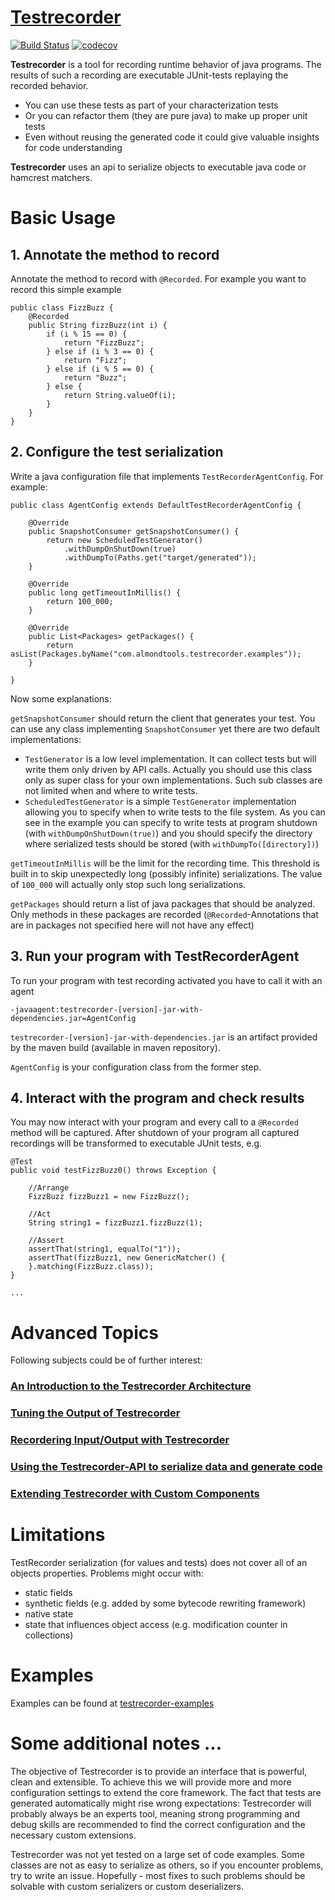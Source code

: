 [Testrecorder](http://testrecorder.amygdalum.net/)
============
[![Build Status](https://travis-ci.org/almondtools/testrecorder.svg?branch=master)](https://travis-ci.org/almondtools/testrecorder)
[![codecov](https://codecov.io/gh/almondtools/testrecorder/branch/master/graph/badge.svg)](https://codecov.io/gh/almondtools/testrecorder)

__Testrecorder__ is a tool for recording runtime behavior of java programs. The results of such a recording are executable JUnit-tests replaying the recorded behavior.

* You can use these tests as part of your characterization tests
* Or you can refactor them (they are pure java) to make up proper unit tests
* Even without reusing the generated code it could give valuable insights for code understanding

__Testrecorder__ uses an api to serialize objects to executable java code or hamcrest matchers.

Basic Usage
===========

## 1. Annotate the method to record
Annotate the method to record with `@Recorded`. For example you want to record this simple example

    public class FizzBuzz {
        @Recorded
        public String fizzBuzz(int i) {
            if (i % 15 == 0) {
                return "FizzBuzz";
            } else if (i % 3 == 0) {
                return "Fizz";
            } else if (i % 5 == 0) {
                return "Buzz";
            } else {
                return String.valueOf(i);
            }
        }
    }

## 2. Configure the test serialization
Write a java configuration file that implements `TestRecorderAgentConfig`. For example:

    public class AgentConfig extends DefaultTestRecorderAgentConfig {
        
        @Override
        public SnapshotConsumer getSnapshotConsumer() {
            return new ScheduledTestGenerator()
                .withDumpOnShutDown(true)                       
                .withDumpTo(Paths.get("target/generated"));     
        }
        
        @Override
        public long getTimeoutInMillis() {
            return 100_000;
        }
        
        @Override
        public List<Packages> getPackages() {
            return asList(Packages.byName("com.almondtools.testrecorder.examples"));
        }
    
    }

Now some explanations:

`getSnapshotConsumer` should return the client that generates your test. You can use any class implementing `SnapshotConsumer` yet there are two default implementations:

* `TestGenerator` is a low level implementation. It can collect tests but will write them only driven by API calls. Actually you should use this class only as super class for your own implementations. Such sub classes are not limited when and where to write tests.
* `ScheduledTestGenerator` is a simple `TestGenerator` implementation allowing you to specify when to write tests to the file system. As you can see in the example you can specify to write tests at program shutdown (with `withDumpOnShutDown(true)`) and you should specify the directory where serialized tests should be stored (with `withDumpTo([directory])`)

`getTimeoutInMillis` will be the limit for the recording time. This threshold is built in to skip unexpectedly long (possibly infinite) serializations. The value of `100_000` will actually only stop such long serializations. 

`getPackages` should return a list of java packages that should be analyzed. Only methods in these packages are recorded (`@Recorded`-Annotations that are in packages not specified here will not have any effect)

## 3. Run your program with TestRecorderAgent
To run your program with test recording activated you have to call it with an agent

`-javaagent:testrecorder-[version]-jar-with-dependencies.jar=AgentConfig`

`testrecorder-[version]-jar-with-dependencies.jar` is an artifact provided by the maven build (available in maven repository).

`AgentConfig` is your configuration class from the former step.

## 4. Interact with the program and check results
You may now interact with your program and every call to a `@Recorded` method will be captured. After shutdown of your program all captured recordings will be transformed to executable JUnit tests, e.g.

    @Test
    public void testFizzBuzz0() throws Exception {
    
        //Arrange
        FizzBuzz fizzBuzz1 = new FizzBuzz();
        
        //Act
        String string1 = fizzBuzz1.fizzBuzz(1);
        
        //Assert
        assertThat(string1, equalTo("1"));
        assertThat(fizzBuzz1, new GenericMatcher() {
        }.matching(FizzBuzz.class));
    }

    ...
    
Advanced Topics
===============
Following subjects could be of further interest:

### [An Introduction to the Testrecorder Architecture](doc/Architecture.md)

### [Tuning the Output of Testrecorder](doc/TuningOutput.md)

### [Recordering Input/Output with Testrecorder](doc/RecordingIO.md)

### [Using the Testrecorder-API to serialize data and generate code](doc/API.md)

### [Extending Testrecorder with Custom Components](doc/Extending.md)

Limitations
===========
TestRecorder serialization (for values and tests) does not cover all of an objects properties. Problems might occur with:

* static fields
* synthetic fields (e.g. added by some bytecode rewriting framework)
* native state
* state that influences object access (e.g. modification counter in collections)

Examples
========
Examples can be found at [testrecorder-examples](https://github.com/almondtools/testrecorder-examples)

Some additional notes ...
=========================
The objective of Testrecorder is to provide an interface that is powerful, clean and extensible. To achieve this we will provide more and more configuration settings to extend the core framework. The fact that tests are generated automatically might rise wrong expectations: Testrecorder will probably always be an experts tool, meaning strong programming and debug skills are recommended to find the correct configuration and the necessary custom extensions.

Testrecorder was not yet tested on a large set of code examples. Some classes are not as easy to serialize as others, so if you encounter problems, try to write an issue. Hopefully - most fixes to such problems should be solvable with custom serializers or custom deserializers. 
 